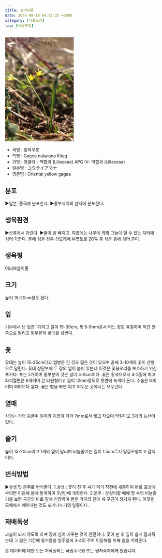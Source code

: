 ```yaml
---
title: 중의무릇
date: 2024-08-18 04:17:23 +0800
category: [식물도감]
tag: [식물도감]
---
```




![중의무릇](/assets/img/fileUpload/plants/basic/Liliaceae/Gagea/672/1_th2.JPG)
- 국명 : 중의무릇
- 학명 : Gagea nakaiana Kitag.
- 과명 : 앵글러 - 백합과 (Liliaceae) APG Ⅳ- 백합과 (Liliaceae)
- 일본명 : コウライアマナ
- 영문명 : Oriental yellow gagea


## 분포
▶일본, 중국에 분포한다.
▶중부지역의 산지에 분포한다.
## 생육환경
▶산록에서 자란다. 
▶물이 잘 빠지고, 여름에는 나무에 의해 그늘이 질 수 있는 자리에 심어 가꾼다. 분에 심을 경우 산모래에 부엽토를 20% 쯤 섞은 흙에 심어 준다.
## 생육형
여러해살이풀
## 크기
높이 15-20cm정도 된다.
## 잎
기부에서 난 잎은 1개이고 길이 15-30cm, 폭 5-9mm로서 어느 정도 육질이며 약간 안쪽으로 말리고 밑부분이 꽃대를 감싼다.
## 꽃
꽃대는 높이 15-25cm이고 엽병은 긴 것과 짧은 것이 있으며 끝에 3-10개의 꽃이 산형으로 달린다. 꽃대 상단부에 두 장의 잎이 붙어 있는데 이것은 꽃봉오리를 보호하기 위한 포가다. 포는 2개이며 밑부분의 것은 길이 4-8cm이다. 꽃은 황색으로서 4-5월에 피고 화피열편은 6개이며 긴 타원형이고 길이 12mm정도로 뒷면에 녹색이 돈다. 수술은 6개이며 화피보다 짧다. 꽃은 볕을 쬐면 피고 어두운 곳에서는 오무린다.
## 열매
삭과는 거의 둥글며 길이와 지름이 각각 7mm로서 짧고 작으며 막질이고 3개의 능선이 있다.
## 줄기
높이 15-20cm이고 1개의 잎이 달리며 비늘줄기는 길이 1.5cm로서 달걀모양이고 갈색이다.
## 번식방법
▶실생 및 분주로 번식한다. 
1.실생 : 꽃이 진 후 씨가 익기 직전에 채종하여 바로 묘상에 부리면 이듬해 봄에 발아하여 3년만에 개화한다. 
2.분주 : 분갈이할 때에 땅 속의 비늘줄기를 보면 구근의 바로 밑에 신장하여 뻗은 가지의 끝에 새 구근이 생기게 된다. 이것을 모체에서 떼어내는 것도 포기나누기의 일종이다.
## 재배특성
과습이 되지 않도록 하며 땅에 심어 가꾸는 것이 안전하다. 꽃이 핀 후 잎이 쉽게 말라죽는데 그 짧은 기간에 물거름을 일주일에 3-4회 주어 이듬해를 위해 힘을 키워준다.






본 데이터에 대한 모든 저작권리는 국립수목원 또는 원저작자에게 있습니다.
